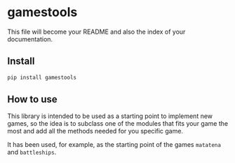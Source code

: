 gamestools
================

<!-- WARNING: THIS FILE WAS AUTOGENERATED! DO NOT EDIT! -->

This file will become your README and also the index of your
documentation.

## Install

``` sh
pip install gamestools
```

## How to use

This library is intended to be used as a starting point to implement new
games, so the idea is to subclass one of the modules that fits your game
the most and add all the methods needed for you specific game.

It has been used, for example, as the starting point of the games
`matatena` and `battleships`.
